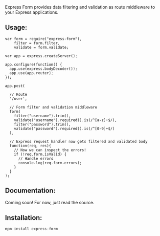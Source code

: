 Express Form provides data filtering and validation as route middleware to your Express applications.

Usage:
------

    var form = require("express-form"),
        filter = form.filter,
        validate = form.validate;

    var app = express.createServer();

    app.configure(function() {
      app.use(express.bodyDecoder());
      app.use(app.router);
    });

    app.post(

      // Route
      '/user',
      
      // Form filter and validation middleware
      form(
        filter("username").trim(),
        validate("username").required().is(/^[a-z]+$/),
        filter("password").trim(),
        validate("password").required().is(/^[0-9]+$/)
      ),
      
      // Express request handler now gets filtered and validated body
      function(req, res){
        // Now we can inspect the errors!  
        if (!req.form.isValid) {
          // Handle errors
          console.log(req.form.errors);
        }
      }
    );

Documentation:
--------------

Coming soon! For now, just read the source.


Installation:
-------------

    npm install express-form
